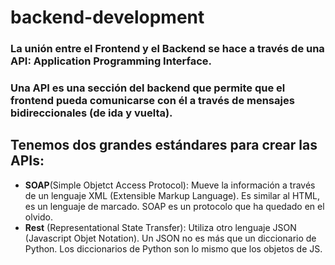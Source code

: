 # backend-development

### La unión entre el Frontend y el Backend se hace a través de una API: Application Programming Interface.
### Una API es una sección del backend que permite que el frontend pueda comunicarse con él a través de mensajes bidireccionales (de ida y vuelta).

## Tenemos dos grandes estándares para crear las APIs:
<ul>
  <li><strong>SOAP</strong>(Simple Objetct Access Protocol): Mueve la información a través de un lenguaje XML (Extensible Markup Language). Es similar al HTML, es un lenguaje de marcado. SOAP es un protocolo que ha quedado en el olvido.</li>
  <li><strong>Rest</strong> (Representational State Transfer): Utiliza otro lenguaje JSON (Javascript Objet Notation). Un JSON no es más que un diccionario de Python. Los diccionarios de Python son lo mismo que los objetos de JS.</li>
</ul>
